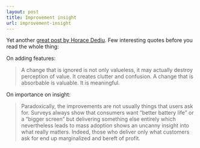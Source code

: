 ```yaml
---
layout: post
title: Improvement insight
url: improvement-insight
---
```


Yet another [great post by Horace Dediu](http://www.asymco.com/2015/09/29/what-it-means-to-be-great/). Few interesting quotes before you read the whole thing:

On adding features:

> A change that is ignored is not only valueless, it may actually destroy perception of value. It creates clutter and confusion. A change that is absorbable is valuable. It is meaningful.

On importance on insight:

> Paradoxically, the improvements are not usually things that users ask for. Surveys always show that consumers want “better battery life” or a “bigger screen” but delivering something else entirely which nevertheless leads to mass adoption shows an uncanny insight into what really matters. Indeed, those who deliver only what customers ask for end up marginalized and bereft of profit.
